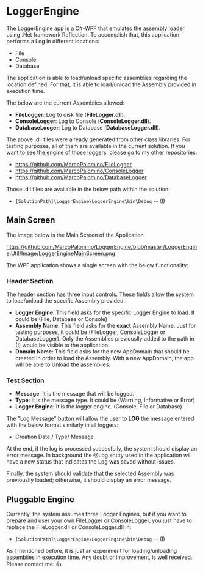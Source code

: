 # LoggerEngine

The LoggerEngine app is a C#-WPF that emulates the assembly loader using .Net framework Reflection. To accomplish that, this application performs a Log in different locations:

* File
* Console
* Database

The application is able to load/unload specific assemblies regarding the location defined. For that, it is able to load/unload the Assembly provided in execution time.

The below are the current Assemblies allowed:

* **FileLogger**: Log to disk file (**FileLogger.dll**).
* **ConsoleLogger**: Log to Console (**ConsoleLogger.dll**).
* **DatabaseLooger**: Log to Database (**DatabaseLogger.dll**).

The above .dll files were already generated from other class libraries. For testing purposes, all of them are available in the current solution. If you want to see the engine of those loggers, please go to my other repositories:

* https://github.com/MarcoPalomino/FileLogger
* https://github.com/MarcoPalomino/ConsoleLogger
* https://github.com/MarcoPalomino/DatabaseLogger

Those .dll files are available in the below path within the solution:

* `[SolutionPath]\LoggerEngine\LoggerEngine\bin\Debug` -- (I)

## Main Screen

The image below is the Main Screen of the Application

https://github.com/MarcoPalomino/LoggerEngine/blob/master/LoggerEngine.Util/Image/LoggerEngineMainScreen.png

The WPF application shows a single screen with the below functionality:

### Header Section

The header section has three input controls. These fields allow the system to load/unload the specific Assembly provided.

* **Logger Engine**: This field asks for the specific Logger Engine to load. It could be (File, Database or Console)
* **Assembly Name**: This field asks for the **exact** Assembly Name. Just for testing purposes, it could be (FileLogger, ConsoleLogger or DatabaseLogger). Only the Assemblies previouslly added to the path in (I) would be visible to the application.
* **Domain Name**: This field asks for the new AppDomain that should be created in order to load the Assembly. With a new AppDomain, the app will be able to Unload the assemblies.

### Test Section

* **Message**: It is the message that will be logged.
* **Type**: It is the message type. It could be (Warning, Informative or Error)
* **Logger Engine**: It is the logger engine. (Console, File or Database)

The "Log Message" button will allow the user to **LOG** the message entered with the below format similarly in all loggers:

* Creation Date / Type/ Message 

At the end, if the log is processed succesfully, the system should display an error message. In background the @Log entity used in the application will have a new status that indicates the Log was saved without issues.

Finally, the system should validate that the selected Assembly was previouslly loaded; otherwise, it should display an error message.

## Pluggable Engine

Currently, the system assumes three Logger Engines, but if you want to prepare and user your own FileLogger or ConsoleLogger, you just have to replace the FileLogger.dll or ConsoleLogger.dll in:

* `[SolutionPath]\LoggerEngine\LoggerEngine\bin\Debug` -- (I)

As I mentioned before, it is just an experiment for loading/unloading assemblies in execution time. Any doubt or improvement, is well received. 
Please contact me.   :+1:
